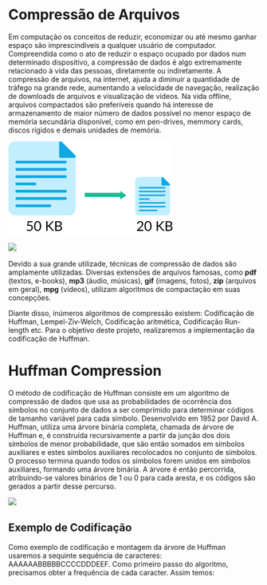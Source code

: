 # Compressão de Arquivos

Em computação os conceitos de reduzir, economizar ou até mesmo ganhar espaço são imprescindíveis a qualquer usuário de computador. Compreendida como o ato de reduzir o espaço ocupado por dados num determinado dispositivo, a compressão de dados é algo extremamente relacionado à vida das pessoas, diretamente ou indiretamente. A compressão de arquivos, na internet, ajuda a diminuir a quantidade de tráfego na grande rede, aumentando a velocidade de navegação, realização de downloads de arquivos e visualização de vídeos. Na vida offline, arquivos compactados são preferíveis quando há interesse de armazenamento de maior número de dados possível no menor espaço de memória secundária disponível, como em pen-drives, memmory cards, discos rígidos e demais unidades de memória.

![GitHub Logo](/Images/compressao.png)

<img src="https://github.com/caio-emiliano/Huffman-Compression/blob/main/Images/compressao.png">

Devido a sua grande utilizade, técnicas de compressão de dados são amplamente utilizadas. Diversas extensões de arquivos famosas, como **pdf** (textos, e-books), **mp3** (áudio, músicas), **gif** (imagens, fotos), **zip** (arquivos em geral), **mpg** (vídeos), utilizam algoritmos de compactação em suas concepções.

Diante disso, inúmeros algoritmos de compressão existem: Codificação de Huffman, Lempel-Ziv-Welch, Codificação aritmética, Codificação Run-length etc. Para o objetivo deste projeto, realizaremos a implementação da codificação de Huffman.

# Huffman Compression

O método de codificação de Huffman consiste em um algoritmo de compressão de dados que usa as probabilidades de ocorrência dos símbolos no conjunto de dados a ser comprimido para determinar códigos de tamanho variável para cada símbolo. Desenvolvido em 1952 por David A. Huffman, utiliza uma árvore binária completa, chamada de árvore de Huffman e, é construída recursivamente a partir da junção dos dois símbolos de menor probabilidade, que são então somados em símbolos auxiliares e estes símbolos auxiliares recolocados no conjunto de símbolos. O processo termina quando todos os símbolos forem unidos em símbolos auxiliares, formando uma árvore binária. A árvore é então percorrida, atribuindo-se valores binários de 1 ou 0 para cada aresta, e os códigos são gerados a partir desse percurso.

<img src="https://github.com/caio-emiliano/Huffman-Compression/blob/main/Images/huffman-example.png">

## Exemplo de Codificação

Como exemplo de codificação e montagem da árvore de Huffman usaremos a sequinte sequência de caracteres: AAAAAABBBBBCCCCDDDEEF. Como primeiro passo do algoritmo, precisamos obter a frequência de cada caracter. Assim temos: 
